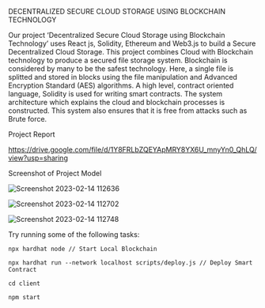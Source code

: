 DECENTRALIZED SECURE CLOUD STORAGE USING BLOCKCHAIN TECHNOLOGY

Our project ‘Decentralized Secure Cloud Storage using Blockchain Technology’ uses React js, Solidity, Ethereum and Web3.js to build a Secure Decentralized Cloud Storage. This project combines Cloud with Blockchain technology to produce a secured file storage system. Blockchain is considered by many to be the safest technology. Here, a single file is splitted and stored in blocks using the file manipulation and Advanced Encryption Standard (AES) algorithms. A high level, contract oriented language, Solidity is used for writing smart contracts. The system architecture which explains the cloud and blockchain processes is constructed. This system also ensures that it is free from attacks such as Brute force.


Project Report

https://drive.google.com/file/d/1Y8FRLbZQEYApMRY8YX6U_mnyYn0_QhLQ/view?usp=sharing


Screenshot of Project Model

![Screenshot 2023-02-14 112636](https://user-images.githubusercontent.com/105710017/236280851-892ec02e-47f3-4173-8ba8-7d2f584abde6.png)

![Screenshot 2023-02-14 112702](https://user-images.githubusercontent.com/105710017/236280895-91a1a614-54ce-4788-b279-d7f7774aaba5.png)

![Screenshot 2023-02-14 112748](https://user-images.githubusercontent.com/105710017/236280951-ed09b1ca-f3ce-43a9-8b15-6a624d045f48.png)



Try running some of the following tasks:

```shell
npx hardhat node // Start Local Blockchain

npx hardhat run --network localhost scripts/deploy.js // Deploy Smart Contract

cd client

npm start
```
